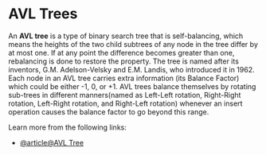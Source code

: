 # AVL Trees

An **AVL tree** is a type of binary search tree that is self-balancing, which means the heights of the two child subtrees of any node in the tree differ by at most one. If at any point the difference becomes greater than one, rebalancing is done to restore the property. The tree is named after its inventors, G.M. Adelson-Velsky and E.M. Landis, who introduced it in 1962. Each node in an AVL tree carries extra information (its Balance Factor) which could be either -1, 0, or +1. AVL trees balance themselves by rotating sub-trees in different manners(named as Left-Left rotation, Right-Right rotation, Left-Right rotation, and Right-Left rotation) whenever an insert operation causes the balance factor to go beyond this range.

Learn more from the following links:

- [@article@AVL Tree](https://www.w3schools.com/dsa/dsa_data_avltrees.php)
